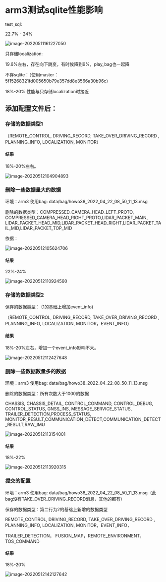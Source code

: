 

# arm3测试sqlite性能影响

test_sql:

22.7% - 24%

![image-20220511161227050](/home/caofangyu/.config/Typora/typora-user-images/image-20220511161227050.png)

只存储localization:

19.6%左右，存在向下跳变，有时候降到9%，play_bag也一起降

不存sqlite：（使用master：5f15268321fd005650b79e357dd8e3566a30b96c）

18%-20% 性能与只存储localization时接近

## 添加配置文件后：

### 存储的数据类型1

（REMOTE_CONTROL, DRIVING_RECORD,  TAKE_OVER_DRIVING_RECORD , PLANNING_INFO, LOCALIZATION,  MONITOR）

#### 结果

18%-20%左右。

![image-20220512104904893](/home/caofangyu/.config/Typora/typora-user-images/image-20220512104904893.png)

### 删除一些数据量大的数据

环境：arm3 使用bag: data/bag/howo38_2022_04_22_08_50_11_13.msg

删除的数据类型：COMPRESSED_CAMERA_HEAD_LEFT_PROTO, COMPRESSED_CAMERA_HEAD_RIGHT_PROTO,LIDAR_PACKET_MAIN, LIDAR_PACKET_HEAD_MID,LIDAR_PACKET_HEAD_RIGHT,LIDAR_PACKET_TAIL_MID,LIDAR_PACKET_TOP_MID

依据：

![image-20220512105624706](/home/caofangyu/.config/Typora/typora-user-images/image-20220512105624706.png)



#### 结果

22%-24%

![image-20220512110924560](/home/caofangyu/.config/Typora/typora-user-images/image-20220512110924560.png)

### 存储的数据类型2

保存的数据类型： (1的基础上增加event_info)

（REMOTE_CONTROL, DRIVING_RECORD,  TAKE_OVER_DRIVING_RECORD , PLANNING_INFO, LOCALIZATION,  MONITOR，EVENT_INFO）

#### 结果

18%-20%左右，增加一个event_info影响不大。

![image-20220512112427648](/home/caofangyu/.config/Typora/typora-user-images/image-20220512112427648.png)

### 删除一些数据数量多的数据

环境：arm3 使用bag: data/bag/howo38_2022_04_22_08_50_11_13.msg

删除的数据类型：所有次数大于1000的数据

CHASSIS,  CHASSIS_DETAIL, CONTROL_COMMAND, CONTROL_DEBUG, CONTROL_STATUS, GNSS_INS, MESSAGE_SERVICE_STATUS, TRAILER_DETECTION,PROCESS_STATUS, MONITOR_RESULT,COMMUNICATION_DETECT,COMMUNICATION_DETECT_RESULT,RAW_IMU

![image-20220512113154001](/home/caofangyu/.config/Typora/typora-user-images/image-20220512113154001.png)

#### 结果

18%-22%

![image-20220512113920315](/home/caofangyu/.config/Typora/typora-user-images/image-20220512113920315.png)

### 提交的配置

环境：arm3 使用bag: data/bag/howo38_2022_04_22_08_50_11_13.msg（此bag没有TAKE_OVER_DRIVING_RECORD消息，其他的都有）

保存的数据类型：第二行为2的基础上新增的数据类型

REMOTE_CONTROL, DRIVING_RECORD,  TAKE_OVER_DRIVING_RECORD , PLANNING_INFO, LOCALIZATION,  MONITOR，EVENT_INFO，

TRAILER_DETECTION， FUSION_MAP，REMOTE_ENVIRONMENT， TOS_COMMAND

#### 结果

18%-20%

![image-20220512142127642](/home/caofangyu/.config/Typora/typora-user-images/image-20220512142127642.png)

# 
